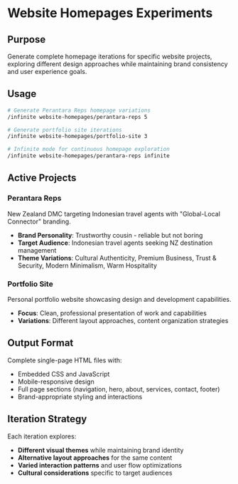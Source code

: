 # Website Homepages Experiments

## Purpose
Generate complete homepage iterations for specific website projects, exploring different design approaches while maintaining brand consistency and user experience goals.

## Usage
```bash
# Generate Perantara Reps homepage variations
/infinite website-homepages/perantara-reps 5

# Generate portfolio site iterations  
/infinite website-homepages/portfolio-site 3

# Infinite mode for continuous homepage exploration
/infinite website-homepages/perantara-reps infinite
```

## Active Projects

### Perantara Reps
New Zealand DMC targeting Indonesian travel agents with "Global-Local Connector" branding.
- **Brand Personality**: Trustworthy cousin - reliable but not boring
- **Target Audience**: Indonesian travel agents seeking NZ destination management
- **Theme Variations**: Cultural Authenticity, Premium Business, Trust & Security, Modern Minimalism, Warm Hospitality

### Portfolio Site  
Personal portfolio website showcasing design and development capabilities.
- **Focus**: Clean, professional presentation of work and capabilities
- **Variations**: Different layout approaches, content organization strategies

## Output Format
Complete single-page HTML files with:
- Embedded CSS and JavaScript
- Mobile-responsive design
- Full page sections (navigation, hero, about, services, contact, footer)
- Brand-appropriate styling and interactions

## Iteration Strategy
Each iteration explores:
- **Different visual themes** while maintaining brand identity
- **Alternative layout approaches** for the same content
- **Varied interaction patterns** and user flow optimizations
- **Cultural considerations** specific to target audiences